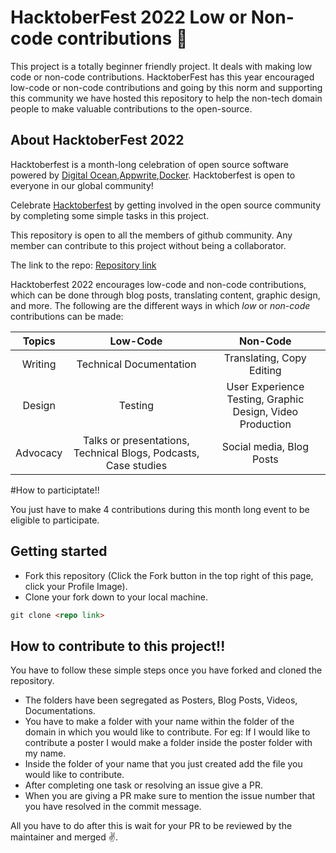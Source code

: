 # HacktoberFest 2022 Low or Non-code contributions :scroll:

This project is a totally beginner friendly project. It deals with making low code or non-code contributions.
HacktoberFest has this year encouraged low-code or non-code contributions and going by this norm and supporting this community we have hosted this repository to help the non-tech domain people to make valuable contributions to the open-source.

## About HacktoberFest 2022 

Hacktoberfest is a month-long celebration of open source software powered by [Digital Ocean](https://www.digitalocean.com/go/developer-brand?utm_campaign=apac_brand_kw_en_cpc&utm_adgroup=digitalocean_exact_exact&_keyword=digital%20ocean&_device=c&_adposition=&utm_content=conversion&utm_medium=cpc&utm_source=google&gclid=Cj0KCQjw1vSZBhDuARIsAKZlijQZkO8VvVcwSI8C06zAYsg-Y8uAaV_PCFPWGVUB58m-gqwy1Q5Q8rwaAjF4EALw_wcB),[Appwrite](https://appwrite.io/),[Docker](https://www.docker.com/). Hacktoberfest is open to everyone in our global community!

Celebrate [Hacktoberfest](https://hacktoberfest.com/) by getting involved in the open source community by completing some simple tasks in this project.

This repository is open to all the members of github community. Any member can contribute to this project without being a collaborator.

The link to the repo: [Repository link](https://github.com/E-Cell-VSSUT/Hacktober2k22Non-Tech)


Hacktoberfest 2022 encourages low-code and non-code contributions, which can be done through blog posts, translating content, graphic design, and more.
The following are the different ways in which *low* or *non-code* contributions can be made:

| Topics | Low-Code | Non-Code |
| :--:   | :--:     | :--:     |
| Writing | Technical Documentation | Translating, Copy Editing|
| Design | Testing | User Experience Testing, Graphic Design, Video Production |
| Advocacy | Talks or presentations, Technical Blogs, Podcasts, Case studies | Social media, Blog Posts |

#How to participtate!!

You just have to make 4 contributions during this month long event to be eligible to participate.

## Getting started

* Fork this repository (Click the Fork button in the top right of this page, click your Profile Image).
* Clone your fork down to your local machine.

```markdown
git clone <repo link>
```

## How to contribute to this project!!

You have to follow these simple steps once you have forked and cloned the repository.
* The folders have been segregated as Posters, Blog Posts, Videos, Documentations.
* You have to make a folder with your name within the folder of the domain in which you would like to contribute. For eg: If I would like to contribute a poster I would make a folder inside the poster folder with my name.
* Inside the folder of your name that you just created add the file you would like to contribute.
* After completing one task or resolving an issue give a PR.
* When you are giving a PR make sure to mention the issue number that you have resolved in the commit message. 

All you have to do after this is wait for your PR to be reviewed by the maintainer and merged :v:. 
